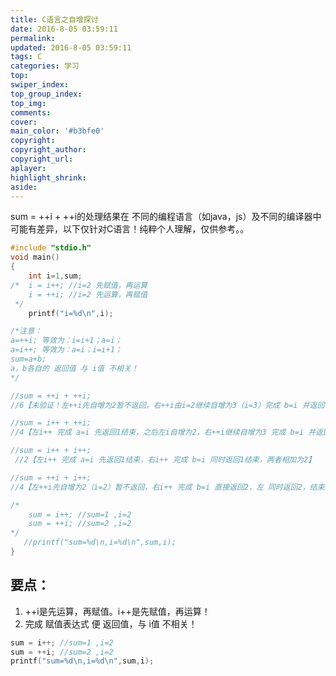 ```yaml
---
title: C语言之自增探讨
date: 2016-8-05 03:59:11
permalink:
updated: 2016-8-05 03:59:11
tags: C
categories: 学习
top:
swiper_index:
top_group_index:
top_img:
comments:
cover:
main_color: '#b3bfe0'
copyright:
copyright_author:
copyright_url:
aplayer:
highlight_shrink:
aside:
---
```

sum = ++i + ++i的处理结果在 不同的编程语言（如java，js）及不同的编译器中可能有差异，以下仅针对C语言！纯粹个人理解，仅供参考。。
```C
#include "stdio.h"
void main()
{                             
    int i=1,sum;
/*  i = i++; //i=2 先赋值，再运算
    i = ++i; //i=2 先运算，再赋值
 */
    printf("i=%d\n",i); 

/*注意：
a=++i; 等效为：i=i+1；a=i； 
a=i++; 等效为：a=i；i=i+1；
sum=a+b;
a，b各自的 返回值 与 i值 不相关！
*/

//sum = ++i + ++i;
//6【未验证！左++i先自增为2暂不返回，右++i由i=2继续自增为3（i=3）完成 b=i 并返回，同时左++i也 完成 a=i 返回3结束。两者相加为6】

//sum = i++ + ++i;
//4【左i++ 完成 a=i 先返回1结束，之后左i自增为2，右++i继续自增为3 完成 b=i 并返回3，结束，两者相加为4】

//sum = i++ + i++;
 //2【左i++ 完成 a=i 先返回1结束，右i++ 完成 b=i 同时返回1结束，两者相加为2】

//sum = ++i + i++; 
//4【左++i先自增为2（i=2）暂不返回，右i++ 完成 b=i 直接返回2，左 同时返回2，结束，两者相加为4】

/*
    sum = i++; //sum=1 ,i=2
    sum = ++i; //sum=2 ,i=2
*/
   //printf("sum=%d\n,i=%d\n",sum,i);  
}    
```
## 要点：
1. ++i是先运算，再赋值。i++是先赋值，再运算！
2. 完成 赋值表达式 便 返回值，与 i值 不相关！
```C
sum = i++; //sum=1 ,i=2
sum = ++i; //sum=2 ,i=2
printf("sum=%d\n,i=%d\n",sum,i);
```
